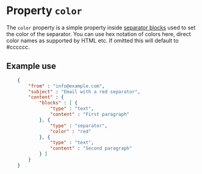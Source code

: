 # Property `color`

The `color` property is a simple property inside
<a href="/support/json/block-separator">separator blocks</a> used to set the color of
the separator. You can use hex notation of colors here, direct color names as supported
by HTML etc. If omitted this will default to #cccccc.

## Example use
````json
    {
        "from" : "info@example.com",
        "subject" : "Email with a red separator",
        "content" : {
            "blocks" : [ {
                "type" : "text",
                "content" : "First paragraph"
            }, {
                "type" : "separator",
                "color" : "red"
            }, {
                "type" : "text",
                "content" : "Second paragraph"
            } ]
        }
    }
````
